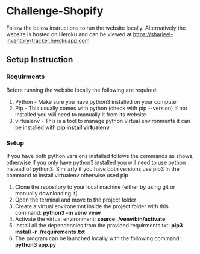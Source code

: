 # Challenge-Shopify

Follow the below instructions to run the website locally. Alternatively the website is hosted on Heroku and can be viewed at
https://sharjeel-inventory-tracker.herokuapp.com

## Setup Instruction

### Requirments

Before running the website locally the following are required:

1. Python - Make sure you have python3 installed on your computer
2. Pip - This usually comes with python (check with pip --version) if not installed you will need to manually it from its website
3. virtualenv - This is a tool to manage python virtual environments it can be installed with **pip install virtualenv**

### Setup

If you have both python versions installed follows the commands as shows, otherwise if you only have python3 installed you will need to use 
python instead of python3. Similarly if you have both versions use pip3 in the command to install virtualenv otherwise used pip

1. Clone the repository to your local machine (either by using git or manually downloading it)
2. Open the terminal and move to the project folder
3. Create a virtual environemnt inside the project folder with this command: **python3 -m venv venv**
4. Activate the virtual environment: **source ./venv/bin/activate**
5. Install all the dependencies from the provided requirments.txt: **pip3 install -r ./requirements.txt**
6. The program can be launched locally with the following command: **python3 app.py**
